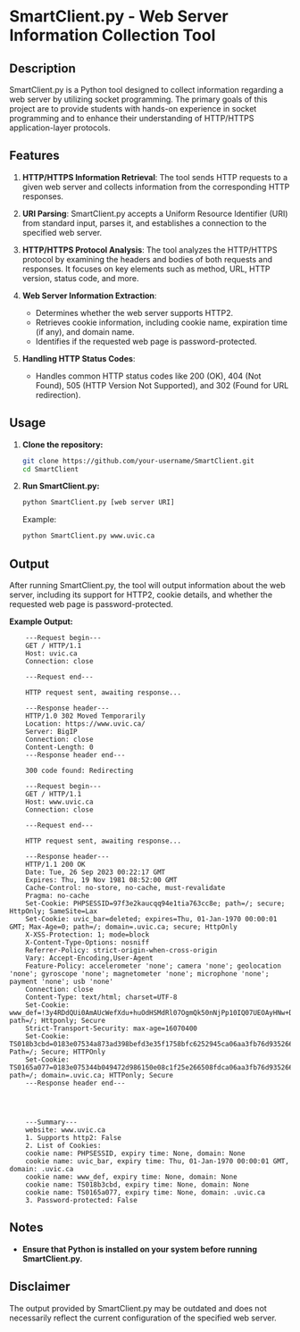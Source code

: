 # SmartClient.py - Web Server Information Collection Tool

## Description

SmartClient.py is a Python tool designed to collect information regarding a web server by utilizing socket programming. The primary goals of this project are to provide students with hands-on experience in socket programming and to enhance their understanding of HTTP/HTTPS application-layer protocols.

## Features

1. **HTTP/HTTPS Information Retrieval**: The tool sends HTTP requests to a given web server and collects information from the corresponding HTTP responses.

2. **URI Parsing**: SmartClient.py accepts a Uniform Resource Identifier (URI) from standard input, parses it, and establishes a connection to the specified web server.

3. **HTTP/HTTPS Protocol Analysis**: The tool analyzes the HTTP/HTTPS protocol by examining the headers and bodies of both requests and responses. It focuses on key elements such as method, URL, HTTP version, status code, and more.

4. **Web Server Information Extraction**:
   - Determines whether the web server supports HTTP2.
   - Retrieves cookie information, including cookie name, expiration time (if any), and domain name.
   - Identifies if the requested web page is password-protected.

5. **Handling HTTP Status Codes**:
   - Handles common HTTP status codes like 200 (OK), 404 (Not Found), 505 (HTTP Version Not Supported), and 302 (Found for URL redirection).

## Usage

1. **Clone the repository:**

   ```bash
   git clone https://github.com/your-username/SmartClient.git
   cd SmartClient
   ```

2. **Run SmartClient.py:**

   ```bash
   python SmartClient.py [web server URI]
   ```

   Example:
   ```bash
   python SmartClient.py www.uvic.ca
   ```

## Output

After running SmartClient.py, the tool will output information about the web server, including its support for HTTP2, cookie details, and whether the requested web page is password-protected.

**Example Output:**

```plaintext
    ---Request begin--- 
    GET / HTTP/1.1
    Host: uvic.ca
    Connection: close

    ---Request end---

    HTTP request sent, awaiting response...

    ---Response header---
    HTTP/1.0 302 Moved Temporarily
    Location: https://www.uvic.ca/
    Server: BigIP
    Connection: close
    Content-Length: 0
    ---Response header end---

    300 code found: Redirecting

    ---Request begin--- 
    GET / HTTP/1.1
    Host: www.uvic.ca
    Connection: close

    ---Request end---

    HTTP request sent, awaiting response...

    ---Response header---
    HTTP/1.1 200 OK
    Date: Tue, 26 Sep 2023 00:22:17 GMT
    Expires: Thu, 19 Nov 1981 08:52:00 GMT
    Cache-Control: no-store, no-cache, must-revalidate
    Pragma: no-cache
    Set-Cookie: PHPSESSID=97f3e2kaucqq94e1tia763cc8e; path=/; secure; HttpOnly; SameSite=Lax
    Set-Cookie: uvic_bar=deleted; expires=Thu, 01-Jan-1970 00:00:01 GMT; Max-Age=0; path=/; domain=.uvic.ca; secure; HttpOnly
    X-XSS-Protection: 1; mode=block
    X-Content-Type-Options: nosniff
    Referrer-Policy: strict-origin-when-cross-origin
    Vary: Accept-Encoding,User-Agent
    Feature-Policy: accelerometer 'none'; camera 'none'; geolocation 'none'; gyroscope 'none'; magnetometer 'none'; microphone 'none'; payment 'none'; usb 'none'
    Connection: close
    Content-Type: text/html; charset=UTF-8
    Set-Cookie: www_def=!3y4RDdQUi0AmAUcWefXdu+huOdHSMdRl07OgmQk50nNjPp10IQ07UEOAyHNw+DZMV3kjQzMb9mzQ3+w=; path=/; Httponly; Secure
    Strict-Transport-Security: max-age=16070400
    Set-Cookie: TS018b3cbd=0183e07534a873ad398befd3e35f1758bfc6252945ca06aa3fb76d93526613f9a88cfcc4ce44e648a715b23c22c2bb14a9fd245d4c0c565818665cbe3b69caf859daf88397f16fa98d97e0d509ab00e898f52ee92f; Path=/; Secure; HTTPOnly
    Set-Cookie: TS0165a077=0183e075344b049472d986150e08c1f25e266508fdca06aa3fb76d93526613f9a88cfcc4ceca3b9e8e41f7fc3adf31d052e3f6687d3f0b5abad7b081763f55e587d9522a0f; path=/; domain=.uvic.ca; HTTPonly; Secure
    ---Response header end---




    ---Summary---
    website: www.uvic.ca
    1. Supports http2: False
    2. List of Cookies:
    cookie name: PHPSESSID, expiry time: None, domain: None 
    cookie name: uvic_bar, expiry time: Thu, 01-Jan-1970 00:00:01 GMT, domain: .uvic.ca 
    cookie name: www_def, expiry time: None, domain: None 
    cookie name: TS018b3cbd, expiry time: None, domain: None 
    cookie name: TS0165a077, expiry time: None, domain: .uvic.ca 
    3. Password-protected: False
```

## Notes

- **Ensure that Python is installed on your system before running SmartClient.py.**

## Disclaimer

The output provided by SmartClient.py may be outdated and does not necessarily reflect the current configuration of the specified web server.
